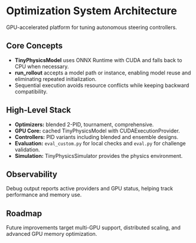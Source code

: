 # Optimization System Architecture

GPU-accelerated platform for tuning autonomous steering controllers.

## Core Concepts
- **TinyPhysicsModel** uses ONNX Runtime with CUDA and falls back to CPU when necessary.
- **run_rollout** accepts a model path or instance, enabling model reuse and eliminating repeated initialization.
- Sequential execution avoids resource conflicts while keeping backward compatibility.

## High-Level Stack
- **Optimizers:** blended 2-PID, tournament, comprehensive.
- **GPU Core:** cached TinyPhysicsModel with CUDAExecutionProvider.
- **Controllers:** PID variants including blended and ensemble designs.
- **Evaluation:** `eval_custom.py` for local checks and `eval.py` for challenge validation.
- **Simulation:** TinyPhysicsSimulator provides the physics environment.

## Observability
Debug output reports active providers and GPU status, helping track performance and memory use.

## Roadmap
Future improvements target multi-GPU support, distributed scaling, and advanced GPU memory optimization.
